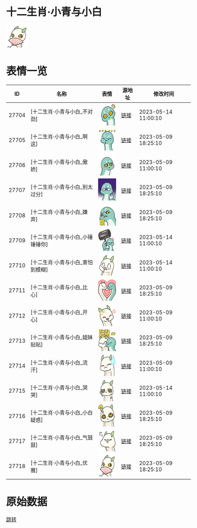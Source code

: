 # 十二生肖·小青与小白

<img src="./cover.png" height="60" alt="cover" />

# 表情一览

|ID|名称|表情|源地址|修改时间|
|----|----|----|----|----|
|27704|[十二生肖·小青与小白_不对劲]|<img src="./pic/027704_%5B十二生肖·小青与小白_不对劲%5D.png" height="60" alt="不对劲"/>|[链接](https://i0.hdslb.com/bfs/garb/c511f6b10cd1dda890662f5dda9caae3f50e361a.png)|2023-05-14 11:00:10|
|27705|[十二生肖·小青与小白_啊这]|<img src="./pic/027705_%5B十二生肖·小青与小白_啊这%5D.png" height="60" alt="啊这"/>|[链接](https://i0.hdslb.com/bfs/garb/d3ba94a6f80f2d75cb7856b65617c0d70a3c9945.png)|2023-05-09 18:25:10|
|27706|[十二生肖·小青与小白_傲娇]|<img src="./pic/027706_%5B十二生肖·小青与小白_傲娇%5D.png" height="60" alt="傲娇"/>|[链接](https://i0.hdslb.com/bfs/garb/a904cd811410334b602f9031a14c1db735fa50ac.png)|2023-05-09 11:00:10|
|27707|[十二生肖·小青与小白_别太过分]|<img src="./pic/027707_%5B十二生肖·小青与小白_别太过分%5D.png" height="60" alt="别太过分"/>|[链接](https://i0.hdslb.com/bfs/garb/3f9b6f4afe2e3ec2588ec63f2c5deaccf51ba428.png)|2023-05-09 18:25:10|
|27708|[十二生肖·小青与小白_嫌弃]|<img src="./pic/027708_%5B十二生肖·小青与小白_嫌弃%5D.png" height="60" alt="嫌弃"/>|[链接](https://i0.hdslb.com/bfs/garb/884f29093abed1671b000c2fae016318aa724a33.png)|2023-05-09 18:25:10|
|27709|[十二生肖·小青与小白_小锤锤锤你]|<img src="./pic/027709_%5B十二生肖·小青与小白_小锤锤锤你%5D.png" height="60" alt="小锤锤锤你"/>|[链接](https://i0.hdslb.com/bfs/garb/dba3604c5d1998dd18e203315be204df820e876c.png)|2023-05-14 11:00:10|
|27710|[十二生肖·小青与小白_害怕到模糊]|<img src="./pic/027710_%5B十二生肖·小青与小白_害怕到模糊%5D.png" height="60" alt="害怕到模糊"/>|[链接](https://i0.hdslb.com/bfs/garb/6e52c887944fa9bee1979bbfd7aaf5b8a4c24968.png)|2023-05-14 11:00:10|
|27711|[十二生肖·小青与小白_比心]|<img src="./pic/027711_%5B十二生肖·小青与小白_比心%5D.png" height="60" alt="比心"/>|[链接](https://i0.hdslb.com/bfs/garb/86554e8b4cf69836aa6e3922c40e6f4a082e7c6c.png)|2023-05-09 18:25:10|
|27712|[十二生肖·小青与小白_开心]|<img src="./pic/027712_%5B十二生肖·小青与小白_开心%5D.png" height="60" alt="开心"/>|[链接](https://i0.hdslb.com/bfs/garb/e675af262fc0ea4fc49ef6f06eba599d313fbe70.png)|2023-05-09 11:00:10|
|27713|[十二生肖·小青与小白_姐妹贴贴]|<img src="./pic/027713_%5B十二生肖·小青与小白_姐妹贴贴%5D.png" height="60" alt="姐妹贴贴"/>|[链接](https://i0.hdslb.com/bfs/garb/420d5f31f56c56c5154c8030e3c95ca40467a9dd.png)|2023-05-09 18:25:10|
|27714|[十二生肖·小青与小白_流汗]|<img src="./pic/027714_%5B十二生肖·小青与小白_流汗%5D.png" height="60" alt="流汗"/>|[链接](https://i0.hdslb.com/bfs/garb/49624927b5b6768812f75651acd349ed643216d4.png)|2023-05-09 11:00:10|
|27715|[十二生肖·小青与小白_哭哭]|<img src="./pic/027715_%5B十二生肖·小青与小白_哭哭%5D.png" height="60" alt="哭哭"/>|[链接](https://i0.hdslb.com/bfs/garb/b64c2a0f03513c876de3addeba59d5aa1284380f.png)|2023-05-14 11:00:10|
|27716|[十二生肖·小青与小白_小白疑惑]|<img src="./pic/027716_%5B十二生肖·小青与小白_小白疑惑%5D.png" height="60" alt="小白疑惑"/>|[链接](https://i0.hdslb.com/bfs/garb/82ecfda0e40adfd164826c1c82b50cb0122336a0.png)|2023-05-09 18:25:10|
|27717|[十二生肖·小青与小白_气鼓鼓]|<img src="./pic/027717_%5B十二生肖·小青与小白_气鼓鼓%5D.png" height="60" alt="气鼓鼓"/>|[链接](https://i0.hdslb.com/bfs/garb/3d9bfea34f8b4ad3409d94491a9d4ec1b79cfcaf.png)|2023-05-09 18:25:10|
|27718|[十二生肖·小青与小白_优雅]|<img src="./pic/027718_%5B十二生肖·小青与小白_优雅%5D.png" height="60" alt="优雅"/>|[链接](https://i0.hdslb.com/bfs/garb/515918124d041e9dec703f8878d282bfacec840c.png)|2023-05-09 18:25:10|

# 原始数据

[跳转](./raw.json)

